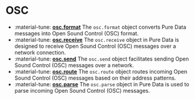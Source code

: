 # OSC

<div class="grid cards" markdown>

- :material-tune: [__osc.format__](../../objects/osc.format.md) The `osc.format` object converts Pure Data messages into Open Sound Control (OSC) format.
- :material-tune: [__osc.receive__](../../objects/osc.receive.md) The `osc.receive` object in Pure Data is designed to receive Open Sound Control (OSC) messages over a network connection.
- :material-tune: [__osc.send__](../../objects/osc.send.md) The `osc.send` object facilitates sending Open Sound Control (OSC) messages over a network.
- :material-tune: [__osc.route__](../../objects/osc.route.md) The `osc.route` object routes incoming Open Sound Control (OSC) messages based on their address patterns.
- :material-tune: [__osc.parse__](../../objects/osc.parse.md) The `osc.parse` object in Pure Data is used to parse incoming Open Sound Control (OSC) messages.

</div>